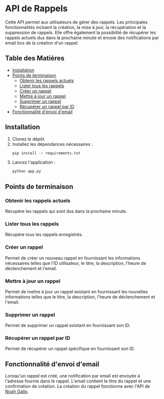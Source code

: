 # API de Rappels

Cette API permet aux utilisateurs de gérer des rappels. Les principales fonctionnalités incluent la création, la mise à jour, la récupération et la suppression de rappels. Elle offre également la possibilité de récupérer les rappels actuels dus dans la prochaine minute et envoie des notifications par email lors de la création d'un rappel.

## Table des Matières

- [Installation](#installation)
- [Points de terminaison](#points-de-terminaison)
  - [Obtenir les rappels actuels](#obtenir-les-rappels-actuels)
  - [Lister tous les rappels](#lister-tous-les-rappels)
  - [Créer un rappel](#créer-un-rappel)
  - [Mettre à jour un rappel](#mettre-à-jour-un-rappel)
  - [Supprimer un rappel](#supprimer-un-rappel)
  - [Récupérer un rappel par ID](#récupérer-un-rappel-par-id)
- [Fonctionnalité d'envoi d'email](#fonctionnalité-denvoi-demail)

## Installation

1. Clonez le dépôt.
2. Installez les dépendances nécessaires :
    ```bash
    pip install -r requirements.txt
    ```
3. Lancez l'application :
    ```bash
    python app.py
    ```

## Points de terminaison

### Obtenir les rappels actuels

Récupère les rappels qui sont dus dans la prochaine minute.

### Lister tous les rappels

Récupère tous les rappels enregistrés.

### Créer un rappel

Permet de créer un nouveau rappel en fournissant les informations nécessaires telles que l'ID utilisateur, le titre, la description, l'heure de déclenchement et l'email.

### Mettre à jour un rappel

Permet de mettre à jour un rappel existant en fournissant les nouvelles informations telles que le titre, la description, l'heure de déclenchement et l'email.

### Supprimer un rappel

Permet de supprimer un rappel existant en fournissant son ID.

### Récupérer un rappel par ID

Permet de récupérer un rappel spécifique en fournissant son ID.

## Fonctionnalité d'envoi d'email

Lorsqu'un rappel est créé, une notification par email est envoyée à l'adresse fournie dans le rappel. L'email contient le titre du rappel et une confirmation de création. La création du rappel fonctionne avec l'API de [Noah Gallo](https://github.com/NoahGallo).

